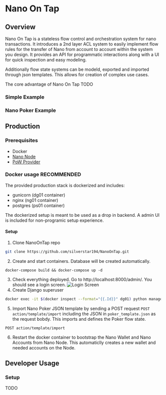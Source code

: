 # Nano On Tap
## Overview
Nano On Tap is a stateless flow control and orchestration system for nano transactions. It introduces a 2nd layer ACL system to easily implement flow rules for the transfer of Nano from account to account within the system you design. It provides an API for programmatic interactions along with a UI for quick inspection and easy modeling.

Additionally flow state systems can be modeld, exported and imported through json templates. This allows for creation of complex use cases.

The core advantage of Nano On Tap TODO

### Simple Example

### Nano Poker Example

## Production
### Prerequisites
* Docker
* [Nano Node](https://docs.nano.org/running-a-node/node-setup/)
* [PoW Provider](https://nanocenter.org/projects/dpow) 

### Docker usage **RECOMMENDED**
The provided production stack is dockerized and includes:
* gunicorn (dg01 container)
* nginx (ng01 container)
* postgres (ps01 container)

The dockerized setup is meant to be used as a drop in backend. A admin UI is included for non-programic setup experience.

#### Setup
1. Clone NanoOnTap repo
```sh
git clone https://github.com/silverstar194/NanoOnTap.git
```
2. Create and start containers. Database will be created automatically.
```sd
docker-compose build && docker-compose up -d
```
3. Check everything deployed. Go to http://localhost:8000/admin/. You should see a login screen.
![Login Screen](https://i.imgur.com/OFRk9Dg.png)
4. Create Django superuser
```sh
docker exec -it $(docker inspect --format="{{.Id}}" dg01) python manage.py createsuperuser
```
5. Import Nano Poker JSON template by sending a POST request `POST action/template/import` including the JSON in `poker_template.json` as the request bobdy. This imports and defines the Poker flow state.
```
POST action/template/import
```
6. Restart the docker container to bootstrap the Nano Wallet and Nano Accounts from Nano Node. This automaticlly creates a new wallet and needed accounts on the Node.

## Developer Usage

### Setup
TODO
